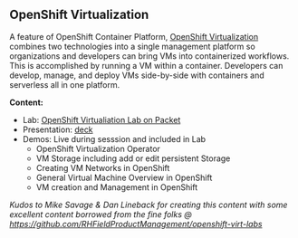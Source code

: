 
OpenShift Virtualization
---------------------------------------------------------------------

A feature of OpenShift Container Platform, [OpenShift Virtualization](https://www.openshift.com/learn/topics/virtualization/) combines two technologies into a single management platform so organizations and developers can bring VMs into containerized workflows. This is accomplished by running a VM within a container. Developers can develop, manage, and deploy VMs side-by-side with containers and serverless all in one platform.




**Content:**
* Lab: [OpenShift Virtualiation Lab on Packet](https://github.com/heatmiser/openshift-virt-labs)
* Presentation: [deck](TBD)
* Demos: Live during sesssion and included in Lab
    * OpenShift Virtualization Operator
    * VM Storage including add or edit persistent Storage 
    * Creating VM Networks in OpenShift 
    * General Virtual Machine Overview in OpenShift 
    * VM creation and Management in OpenShift


*Kudos to Mike Savage & Dan Lineback for creating this content with some excellent content borrowed from the fine folks @ https://github.com/RHFieldProductManagement/openshift-virt-labs* 
